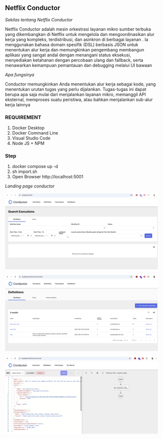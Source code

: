 ## Netflix Conductor ##

*Sekilas tentang Netflix Conductor*

Netflix Conductor adalah mesin orkestrasi layanan mikro sumber terbuka yang dikembangkan di Netflix untuk mengelola dan mengoordinasikan alur kerja yang kompleks, terdistribusi, dan asinkron di berbagai layanan . Ia menggunakan bahasa domain spesifik (DSL) berbasis JSON untuk menentukan alur kerja dan memungkinkan pengembang membangun aplikasi yang sangat andal dengan menangani status eksekusi, menyediakan ketahanan dengan percobaan ulang dan fallback, serta menawarkan kemampuan pemantauan dan debugging melalui UI bawaan

*Apa fungsinya*

Conductor memungkinkan Anda menentukan alur kerja sebagai kode, yang menentukan urutan tugas yang perlu dijalankan. Tugas-tugas ini dapat berupa apa saja mulai dari menjalankan layanan mikro, memanggil API eksternal, memproses suatu peristiwa, atau bahkan menjalankan sub-alur kerja lainnya

### REQUIREMENT ###
1. Docker Desktop
2. Docker Command Line
3. Visual Studio Code
4. Node JS + NPM 

### Step ###
1. docker compose up -d
2. sh import.sh
3. Open Browser http://localhost:5001

*Landing page conductor*

![Landing page conductor](/images/landing-page.png)

![Workflow Definition](/images/workflow-definition.png)

![Workflow Editor](/images/workflow-editor.png)
